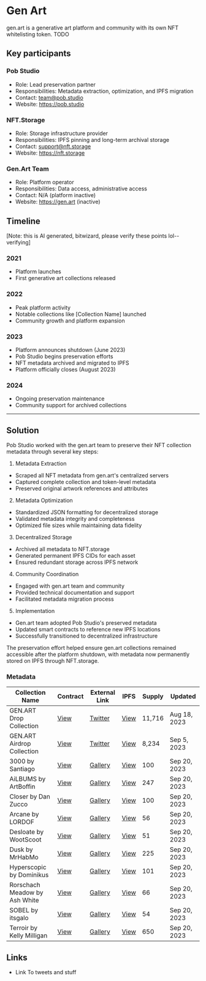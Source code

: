# Gen Art

gen.art is a generative art platform and community with its own NFT whitelisting token. TODO 

## Key participants
### Pob Studio
- Role: Lead preservation partner
- Responsibilities: Metadata extraction, optimization, and IPFS migration
- Contact: team@pob.studio
- Website: https://pob.studio

### NFT.Storage
- Role: Storage infrastructure provider
- Responsibilities: IPFS pinning and long-term archival storage
- Contact: support@nft.storage
- Website: https://nft.storage

### Gen.Art Team
- Role: Platform operator
- Responsibilities: Data access, administrative access
- Contact: N/A (platform inactive)
- Website: https://gen.art (inactive)

## Timeline 

[Note: this is AI generated, bitwizard, please verify these points lol--verifying]

### 2021
- Platform launches
- First generative art collections released

### 2022
- Peak platform activity
- Notable collections like [Collection Name] launched
- Community growth and platform expansion

### 2023
- Platform announces shutdown (June 2023)
- Pob Studio begins preservation efforts
- NFT metadata archived and migrated to IPFS
- Platform officially closes (August 2023)

### 2024
- Ongoing preservation maintenance
- Community support for archived collections

---

## Solution

Pob Studio worked with the gen.art team to preserve their NFT collection metadata through several key steps:

1. Metadata Extraction
- Scraped all NFT metadata from gen.art's centralized servers
- Captured complete collection and token-level metadata
- Preserved original artwork references and attributes

2. Metadata Optimization  
- Standardized JSON formatting for decentralized storage
- Validated metadata integrity and completeness
- Optimized file sizes while maintaining data fidelity

3. Decentralized Storage
- Archived all metadata to NFT.storage
- Generated permanent IPFS CIDs for each asset
- Ensured redundant storage across IPFS network

4. Community Coordination
- Engaged with gen.art team and community
- Provided technical documentation and support
- Facilitated metadata migration process

5. Implementation
- Gen.art team adopted Pob Studio's preserved metadata
- Updated smart contracts to reference new IPFS locations
- Successfully transitioned to decentralized infrastructure

The preservation effort helped ensure gen.art collections remained accessible after the platform shutdown, with metadata now permanently stored on IPFS through NFT.storage.

### Metadata

| Collection Name | Contract | External Link | IPFS | Supply | Updated |
|----------------|----------|---------------|------|---------|----------|
| GEN.ART Drop Collection | [View](https://etherscan.io/address/0xd8b7cc75e22031a72d7b8393113ef2536e17bde6) | [Twitter](https://twitter.com/gen_dot_art) | [View](https://ipfs.io/ipfs/bafybeibnic6242y22cbbts5dpy6ryjujuwp23bxol6hfrljhwzhodop6mi) | 11,716 | Aug 18, 2023 |
| GEN.ART Airdrop Collection | [View](https://etherscan.io/address/0xbbfb6e466f376e493da35b5665dbfc19f7204231) | [Twitter](https://twitter.com/gen_dot_art) | [View](https://ipfs.io/ipfs/bafybeifq6k26wrxyp6tjikqzotqzzryrauwcxgocgsnx2mqktjxhkjss6q) | 8,234 | Sep 5, 2023 |
| 3000 by Santiago | [View](https://etherscan.io/address/0xba31fe4bcb72fdaadfae65a047b9e9979c628df5) | [Gallery](https://gen.art/gallery/30002) | [View](https://ipfs.io/ipfs/bafybeigklze5akuh7wadiesfwateygb5mns7eaftitqdiwkqi4x2ew6yam) | 100 | Sep 20, 2023 |
| AiLBUMS by ArtBoffin | [View](https://etherscan.io/address/0xe449943fcc09af55a3167405971573bb98749a6f) | [Gallery](https://gen.art/gallery/20001) | [View](https://ipfs.io/ipfs/bafybeigjlwgbxqbo3iw5al3q67e2odobymnxddmgoxrqnrnpnx6ifv7nsi) | 247 | Sep 20, 2023 |
| Closer by Dan Zucco | [View](https://etherscan.io/address/0x48836b65f5d919ce6435247de96e3eaf7e6c8919) | [Gallery](https://gen.art/gallery/20002) | [View](https://ipfs.io/ipfs/bafybeigplrv5lysb3lqxwvrnudddmu2fzug5x7eiql22gd2iidxg2zovt4) | 100 | Sep 20, 2023 |
| Arcane by LORDOF | [View](https://etherscan.io/address/0x1ce52e24c6e8fac74bb6b72bbcdd4806973ae67e) | [Gallery](https://gen.art/gallery/30005) | [View](https://ipfs.io/ipfs/bafybeieom37ijurikiw5xx4ejl3r6xwaxmwia6g3mvkpzo2kndjfwuovkm) | 56 | Sep 20, 2023 |
| Desloate by WootScoot | [View](https://etherscan.io/address/0x281c00d4b8fc2c76549ba2c99c27fc63253afb3f) | [Gallery](https://gen.art/gallery/30006) | [View](https://ipfs.io/ipfs/bafybeifmlezbrfu6w6gcphivtk5yqcbizf5a3zxv24q653yfyugnm5bqjy) | 51 | Sep 20, 2023 |
| Dusk by MrHabMo | [View](https://etherscan.io/address/0xdc1b41492db3b485914d92a2e2cfa35fd93fc8ca) | [Gallery](https://gen.art/gallery/20000) | [View](https://ipfs.io/ipfs/bafybeifaouhgxvyfcercxlnaghbywmjb6ufah25ibvglwiipzilwcpl3d4) | 225 | Sep 20, 2023 |
| Hyperscopic by Dominikus | [View](https://etherscan.io/address/0x8b8886f48d1bda7db50861a3a5af0477bbaadee0) | [Gallery](https://gen.art/gallery/30001) | [View](https://ipfs.io/ipfs/bafybeierbmdhyxuiid5amgdosva54w3vkjkelkhgqdniye3oo3zylzglie) | 101 | Sep 20, 2023 |
| Rorschach Meadow by Ash White | [View](https://etherscan.io/address/0xe667a6ff661507c8ff8b37d094d49cf4fc5c199c) | [Gallery](https://gen.art/gallery/20003) | [View](https://ipfs.io/ipfs/bafybeicxt73a4dbk6ddi3vgcctdsgcrkxosgnrs2gagc2g2vncgh6mnaza) | 66 | Sep 20, 2023 |
| SOBEL by itsgalo | [View](https://etherscan.io/address/0x603efd5b941022ad759e9b8eb40b890062746b46) | [Gallery](https://gen.art/gallery/30004) | [View](https://ipfs.io/ipfs/bafybeiaxizhw52avqjf4yonludj5aeaqh6ze7eplwj6ndhbb6radlq2deq) | 54 | Sep 20, 2023 |
| Terroir by Kelly Milligan | [View](https://etherscan.io/address/0x5e2a7ea1a13014d7235befe92883cee6c7312287) | [Gallery](https://gen.art/gallery/30000) | [View](https://ipfs.io/ipfs/bafybeiffhwtv5huegl5445wmen3cabatdgjp256khyihzprzjoscjsxnei) | 650 | Sep 20, 2023 |
## Links
  * Link To tweets and stuff

